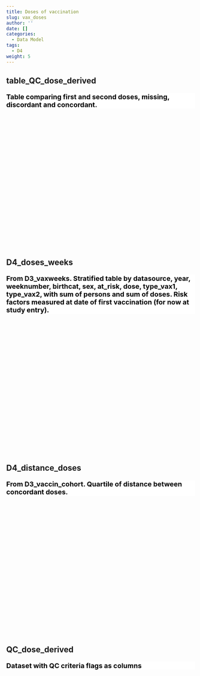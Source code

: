 ```yaml
---
title: Doses of vaccination
slug: vax_doses
author: ''
date: []
categories:
  - Data Model
tags:
  - D4
weight: 5
---
```


<script src="{{< blogdown/postref >}}index.en_files/core-js/shim.min.js"></script>
<script src="{{< blogdown/postref >}}index.en_files/react/react.min.js"></script>
<script src="{{< blogdown/postref >}}index.en_files/react/react-dom.min.js"></script>
<script src="{{< blogdown/postref >}}index.en_files/reactwidget/react-tools.js"></script>
<script src="{{< blogdown/postref >}}index.en_files/htmlwidgets/htmlwidgets.js"></script>
<script src="{{< blogdown/postref >}}index.en_files/reactable-binding/reactable.js"></script>
## table_QC_dose_derived
<div align="center">
<h2 style="color:#000;background:#FFFFFF;text-align:left;font-size:18px;font-style:normal;font-weight:bold;text-decoration:;letter-spacing:px;word-spacing:px;text-transform:;text-shadow:;margin-top:20px;margin-right:0px;margin-bottom:0px;margin-left:0px">Table comparing first and second doses, missing, discordant and concordant.</h2>
<div id="htmlwidget-1" class="reactable html-widget" style="width:auto;height:300px;"></div>
<script type="application/json" data-for="htmlwidget-1">{"x":{"tag":{"name":"Reactable","attribs":{"data":{"Name":["Datasource","N or %","Number of doses","Missing first doses","Missing second doses","Missing third doses","Discordant first to second","Discordant second to first","Discordant third to n","Concordant first doses","Concordant second doses","Concordant third doses"],"Description":["Datasource of the data","Integer or percentage w.r.t. total","Total number of doses","Missing -> Derived Dose 1","Missing -> Derived Dose 2","Missing -> Derived Dose 3","Dose 1 -> Derived Dose n (n ≠ 1)","Dose 2 -> Derived Dose n (n ≠ 2)","Dose 3 -> Derived Dose n (n ≠ 3)","Dose 1 -> Derived Dose 1","Dose 2 -> Derived Dose 2","Dose 3 -> Derived Dose 3"],"Format/Vocabulary":[null,null,null,null,null,null,null,null,null,null,null,null],"Comments":[null,null,null,null,null,null,null,null,null,null,null,null]},"columns":[{"accessor":"Name","name":"Name","type":"character"},{"accessor":"Description","name":"Description","type":"character"},{"accessor":"Format/Vocabulary","name":"Format/Vocabulary","type":"logical"},{"accessor":"Comments","name":"Comments","type":"logical"}],"sortable":false,"searchable":true,"defaultPageSize":12,"paginationType":"numbers","showPageInfo":true,"minRows":1,"highlight":true,"bordered":true,"striped":true,"style":{"maxWidth":650},"height":"300px","dataKey":"e2b5fabf01fc5dee994e29bbdc18ce81","key":"e2b5fabf01fc5dee994e29bbdc18ce81"},"children":[]},"class":"reactR_markup"},"evals":[],"jsHooks":[]}</script>
<br/>
<br/>
<br/>
<br/>
</div>

## D4_doses_weeks
<div align="center">
<h2 style="color:#000;background:#FFFFFF;text-align:left;font-size:18px;font-style:normal;font-weight:bold;text-decoration:;letter-spacing:px;word-spacing:px;text-transform:;text-shadow:;margin-top:20px;margin-right:0px;margin-bottom:0px;margin-left:0px">From D3_vaxweeks. Stratified table by datasource, year, weeknumber, birthcat, sex, at_risk, dose, type_vax1, type_vax2, with sum of persons and sum of doses. Risk factors measured at date of first vaccination (for now at study entry).</h2>
<div id="htmlwidget-2" class="reactable html-widget" style="width:auto;height:300px;"></div>
<script type="application/json" data-for="htmlwidget-2">{"x":{"tag":{"name":"Reactable","attribs":{"data":{"Name":["Datasource","year","Week number","Birthcohort persons","Sex","At_Risk","Dose","Type_vax","Persons_in_week","Doses_in_week"],"Description":[null,null,null,null,null,null,"dose number","Type vaccine","Number of person inside the strata but irrespetive of doses","Number of persons which had the vaccine inside the strata"],"Format/Vocabulary":["ARS, BIFAP, CPRD, PHARMO","2020, 2021","\"01-01-2020\" , \"08-01-2020\", …","<1940, 1940-1949, 1950-1959, 1960-1969, 1970-1979, 1980-1989, 1990+","0 = Female, 1 = Male","0 = no, 1 = yes","0= no dose, 1=dose1, 2=dose2, UNK=unknown","Pfizer, Moderna, AZ, Janssen, Unknown","Integer","Integer"],"Comments":[null,null,null,null,null,null,null,null,null,null]},"columns":[{"accessor":"Name","name":"Name","type":"character"},{"accessor":"Description","name":"Description","type":"character"},{"accessor":"Format/Vocabulary","name":"Format/Vocabulary","type":"character"},{"accessor":"Comments","name":"Comments","type":"logical"}],"sortable":false,"searchable":true,"defaultPageSize":10,"paginationType":"numbers","showPageInfo":true,"minRows":1,"highlight":true,"bordered":true,"striped":true,"style":{"maxWidth":650},"height":"300px","dataKey":"5add4987e59081e3fe3b7ccd78023301","key":"5add4987e59081e3fe3b7ccd78023301"},"children":[]},"class":"reactR_markup"},"evals":[],"jsHooks":[]}</script>
<br/>
<br/>
<br/>
<br/>
</div>

## D4_distance_doses
<div align="center">
<h2 style="color:#000;background:#FFFFFF;text-align:left;font-size:18px;font-style:normal;font-weight:bold;text-decoration:;letter-spacing:px;word-spacing:px;text-transform:;text-shadow:;margin-top:20px;margin-right:0px;margin-bottom:0px;margin-left:0px">From D3_vaccin_cohort. Quartile of distance between concordant doses.</h2>
<div id="htmlwidget-3" class="reactable html-widget" style="width:auto;height:300px;"></div>
<script type="application/json" data-for="htmlwidget-3">{"x":{"tag":{"name":"Reactable","attribs":{"data":{"Name":["Datasource","Distance_P25_Pfizer1_2","Distance_P50_Pfizer1_2","Distance_P75_ Pfizer1_2","Distance_P25_Moderna1_2","Distance_P50_Moderna1_2","Distance_P75_Moderna1_2","Distance_P25_AZ_2","Distance_P50_AZ_1","Distance_P75_AZ_1"],"Description":[null,"Distance between 1st and second dose (date_vax2_date_vax1) for typ_vax1=pfizer and type_vax2 Pfizer for not empty(date_vax2) and 25th percentile of distribution","Distance between 1st and second dose (date_vax2_date_vax1) for typ_vax1=pfizer and type_vax2 Pfizer for not empty(date_vax2) and 50th percentile of distribution","Distance between 1st and second dose (date_vax2_date_vax1) for typ_vax1=pfizer and type_vax2 Pfizer for not empty(date_vax2) and 75th percentile of distribution","Distance between 1st and second dose (date_vax2_date_vax1) for typ_vax1=Moderna and type_vax2 Moderna for not empty(date_vax2) and 25th percentile of distribution","Distance between 1st and second dose (date_vax2_date_vax1) for typ_vax1=Moderna and type_vax2 Moderna for not empty(date_vax2) and 50th percentile of distribution","Distance between 1st and second dose (date_vax2_date_vax1) for typ_vax1=Moderna and type_vax2 Moderna for not empty(date_vax2) and 75th percentile of distribution","Distance between 1st and second dose (date_vax2_date_vax1) for typ_vax1=Astrazeneca and type_vax2 Astrazeneca for not empty(date_vax2) and 25th percentile of distribution","Distance between 1st and second dose (date_vax2_date_vax1) for typ_vax1= Astrazeneca and type_vax2 Astrazeneca for not empty(date_vax2) and 50th percentile of distribution","Distance between 1st and second dose (date_vax2_date_vax1) for typ_vax1= Astrazeneca and type_vax2 Astrazeneca for not empty(date_vax2) and 75th percentile of distribution"],"Format/Vocabulary":["ARS BIFAP CPRD PHARMO","Integer","Integer","Integer","Integer","Integer","Integer","Integer","Integer","Integer"],"Comments":[null,null,null,null,null,null,null,null,null,null]},"columns":[{"accessor":"Name","name":"Name","type":"character"},{"accessor":"Description","name":"Description","type":"character"},{"accessor":"Format/Vocabulary","name":"Format/Vocabulary","type":"character"},{"accessor":"Comments","name":"Comments","type":"logical"}],"sortable":false,"searchable":true,"defaultPageSize":10,"paginationType":"numbers","showPageInfo":true,"minRows":1,"highlight":true,"bordered":true,"striped":true,"style":{"maxWidth":650},"height":"300px","dataKey":"bca84f5fcc1ab9ae2a755593e25ec790","key":"bca84f5fcc1ab9ae2a755593e25ec790"},"children":[]},"class":"reactR_markup"},"evals":[],"jsHooks":[]}</script>
<br/>
<br/>
<br/>
<br/>
</div>

## QC_dose_derived
<div align="center">
<h2 style="color:#000;background:#FFFFFF;text-align:left;font-size:18px;font-style:normal;font-weight:bold;text-decoration:;letter-spacing:px;word-spacing:px;text-transform:;text-shadow:;margin-top:20px;margin-right:0px;margin-bottom:0px;margin-left:0px">Dataset with QC criteria flags as columns</h2>
<div id="htmlwidget-4" class="reactable html-widget" style="width:auto;height:300px;"></div>
<script type="application/json" data-for="htmlwidget-4">{"x":{"tag":{"name":"Reactable","attribs":{"data":{"Name":["person_id","date","derived_date","vx_dose","vx_manufacturer","duplicated_records","removed_row","missing_date","date_before_start_vax","second_min_derived_date","distance_btw_1_2_doses","distance_btw_2_3_doses","imputed_dose","wrong_dose"],"Description":["unique person identifier",null,null,null,null,null,null,null,null,null,null,null,null,null],"format":["character",null,null,null,null,null,null,null,null,null,null,null,null,null],"vocabulary":["from cdm persons",null,null,null,null,null,null,null,null,null,null,null,null,null],"comments":[null,null,null,null,null,null,null,null,null,null,null,null,null,null]},"columns":[{"accessor":"Name","name":"Name","type":"character"},{"accessor":"Description","name":"Description","type":"character"},{"accessor":"format","name":"format","type":"character"},{"accessor":"vocabulary","name":"vocabulary","type":"character"},{"accessor":"comments","name":"comments","type":"logical"}],"sortable":false,"searchable":true,"defaultPageSize":14,"paginationType":"numbers","showPageInfo":true,"minRows":1,"highlight":true,"bordered":true,"striped":true,"style":{"maxWidth":650},"height":"300px","dataKey":"f72a0729368f58e348a0d8faf7dd4c41","key":"f72a0729368f58e348a0d8faf7dd4c41"},"children":[]},"class":"reactR_markup"},"evals":[],"jsHooks":[]}</script>
<br/>
<br/>
<br/>
<br/>
</div>
